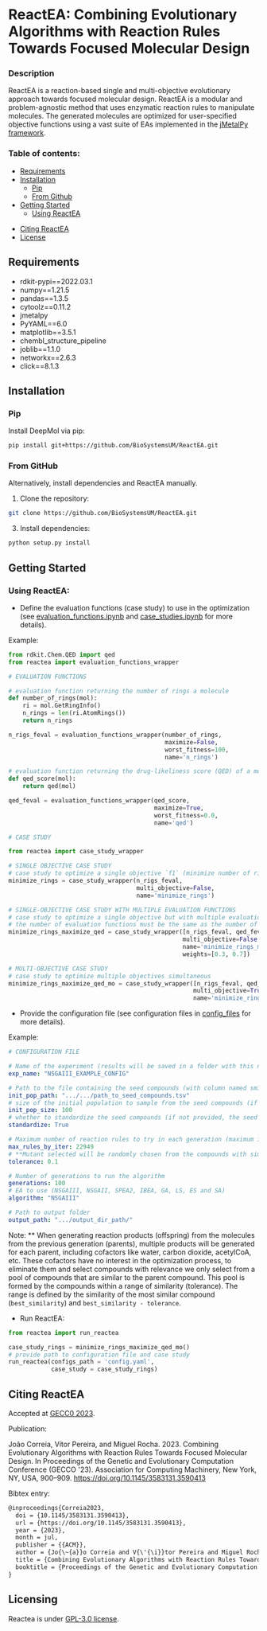 # ReactEA: Combining Evolutionary Algorithms with Reaction Rules Towards Focused Molecular Design

### Description

ReactEA is a reaction-based single and multi-objective evolutionary approach towards focused molecular design. ReactEA is a 
modular and problem-agnostic method that uses enzymatic reaction rules to manipulate molecules.
The generated molecules are optimized for user-specified objective functions using a vast suite of EAs implemented in 
the [jMetalPy framework](https://github.com/jMetal/jMetalPy).

### Table of contents:

- [Requirements](#requirements)
- [Installation](#installation)
    - [Pip](#pip)
    - [From Github](#from-github)
- [Getting Started](#getting-started)
    - [Using ReactEA](#using-reactea)
<!-- - [About Us](#about-us) -->
- [Citing ReactEA](#citing-reactea)
- [License](#licensing)


## Requirements

- rdkit-pypi==2022.03.1
- numpy==1.21.5
- pandas==1.3.5
- cytoolz==0.11.2
- jmetalpy
- PyYAML==6.0
- matplotlib==3.5.1
- chembl_structure_pipeline
- joblib==1.1.0
- networkx==2.6.3
- click==8.1.3
  

## Installation

### Pip

Install DeepMol via pip:

```bash
pip install git+https://github.com/BioSystemsUM/ReactEA.git
```

### From GitHub

Alternatively, install dependencies and ReactEA manually.

1. Clone the repository:
```bash
git clone https://github.com/BioSystemsUM/ReactEA.git
```

3. Install dependencies:
```bash
python setup.py install
```

## Getting Started

### Using ReactEA:

- Define the evaluation functions (case study) to use in the optimization 
(see [evaluation_functions.ipynb](examples/implementation_examples/evaluation_functions.ipynb) 
and [case_studies.ipynb](examples/implementation_examples/case_studies.ipynb) for more details).

Example:

```python
from rdkit.Chem.QED import qed
from reactea import evaluation_functions_wrapper

# EVALUATION FUNCTIONS

# evaluation function returning the number of rings a molecule
def number_of_rings(mol):
    ri = mol.GetRingInfo()
    n_rings = len(ri.AtomRings())
    return n_rings

n_rigs_feval = evaluation_functions_wrapper(number_of_rings, 
                                            maximize=False, 
                                            worst_fitness=100, 
                                            name='n_rings')

# evaluation function returning the drug-likeliness score (QED) of a molecule
def qed_score(mol):
    return qed(mol)

qed_feval = evaluation_functions_wrapper(qed_score, 
                                         maximize=True, 
                                         worst_fitness=0.0, 
                                         name='qed')

# CASE STUDY

from reactea import case_study_wrapper

# SINGLE OBJECTIVE CASE STUDY
# case study to optimize a single objective `f1` (minimize number of rings in a molecule)
minimize_rings = case_study_wrapper(n_rigs_feval, 
                                    multi_objective=False, 
                                    name='minimize_rings')

# SINGLE-OBJECTIVE CASE STUDY WITH MULTIPLE EVALUATION FUNCTIONS
# case study to optimize a single objective but with multiple evaluation functions `f1` and `f2` (minimize number of rings in a molecule and maximize qed)
# the number of evaluation functions must be the same as the number of values in weights and the sum of the weights must be 1
minimize_rings_maximize_qed = case_study_wrapper([n_rigs_feval, qed_feval], 
                                                 multi_objective=False, 
                                                 name='minimize_rings_maximize_qed', 
                                                 weights=[0.3, 0.7])

# MULTI-OBJECTIVE CASE STUDY
# case study to optimize multiple objectives simultaneous
minimize_rings_maximize_qed_mo = case_study_wrapper([n_rigs_feval, qed_feval], 
                                                    multi_objective=True, 
                                                    name='minimize_rings_maximize_qed_mo')
```
- Provide the configuration file (see configuration files in [config_files](examples/config_files/) for more details).

Example:

```yaml
# CONFIGURATION FILE

# Name of the experiment (results will be saved in a folder with this name (inside output folder))
exp_name: "NSGAIII_EXAMPLE_CONFIG"

# Path to the file containing the seed compounds (with column named smiles)
init_pop_path: ".../.../path_to_seed_compounds.tsv"
# size of the initial population to sample from the seed compounds (if not provided, all seed compounds will be used)
init_pop_size: 100
# whether to standardize the seed compounds (if not provided, the seed compounds will not be standardized)
standardize: True

# Maximum number of reaction rules to try in each generation (maximum is 22949)
max_rules_by_iter: 22949
# **Mutant selected will be randomly chosen from the compounds with similarity between `best_similarity` and `best_similarity - tolerance`
tolerance: 0.1

# Number of generations to run the algorithm
generations: 100
# EA to use (NSGAIII, NSGAII, SPEA2, IBEA, GA, LS, ES and SA)
algorithm: "NSGAIII"

# Path to output folder
output_path: ".../output_dir_path/"
```

Note: ** When generating reaction products (offspring) from the molecules from the previous generation (parents), 
multiple products will be generated for each parent, including cofactors like water, carbon dioxide,
acetylCoA, etc. These cofactors have no interest in the optimization process, to eliminate them and select compounds
with relevance we only select from a pool of compounds that are similar to the parent compound. This pool is formed by
the compounds within a range of similarity (tolerance). The range is defined by the similarity of the most 
similar compound (`best_similarity`) and `best_similarity - tolerance`.

- Run ReactEA:

```python
from reactea import run_reactea

case_study_rings = minimize_rings_maximize_qed_mo()
# provide path to configuration file and case study
run_reactea(configs_path = 'config.yaml', 
            case_study = case_study_rings)
```

<!--
### Using the Command Line Interface

```bash
reactea config_file_path
```
-->

<!--
## About Us

ReactEA is managed by a team of contributors from the BioSystems group 
at the Centre of Biological Engineering, University of Minho.

This research was financed by Portuguese Funds through FCT – Fundação para 
a Ciência e a Tecnologia.
-->

## Citing ReactEA

Accepted at [GECC0 2023](https://gecco-2023.sigevo.org/HomePage).

Publication:

João Correia, Vítor Pereira, and Miguel Rocha. 2023. Combining Evolutionary Algorithms with Reaction Rules Towards Focused Molecular Design. In Proceedings of the Genetic and Evolutionary Computation Conference (GECCO '23). Association for Computing Machinery, New York, NY, USA, 900–909. https://doi.org/10.1145/3583131.3590413

Bibtex entry:

```markdown
@inproceedings{Correia2023,
  doi = {10.1145/3583131.3590413},
  url = {https://doi.org/10.1145/3583131.3590413},
  year = {2023},
  month = jul,
  publisher = {{ACM}},
  author = {Jo{\~{a}}o Correia and V{\'{\i}}tor Pereira and Miguel Rocha},
  title = {Combining Evolutionary Algorithms with Reaction Rules Towards Focused Molecular Design},
  booktitle = {Proceedings of the Genetic and Evolutionary Computation Conference}
}
``` 

## Licensing

Reactea is under [GPL-3.0 license](LICENSE).
